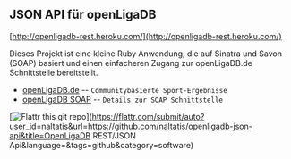 JSON API für openLigaDB
-----------------------

[http://openligadb-rest.heroku.com/](http://openligadb-rest.heroku.com/)

Dieses Projekt ist eine kleine Ruby Anwendung, die auf Sinatra und Savon (SOAP) basiert und einen einfacheren Zugang zur openLigaDB.de Schnittstelle bereitstellt.

* [openLigaDB.de](http://www.openligadb.de/) -- `Communitybasierte Sport-Ergebnisse`
* [openLigaDB SOAP](http://www.openligadb.de/Webservices/Sportsdata.asmx) -- `Details zur SOAP Schnittstelle`


[![Flattr this git repo](http://api.flattr.com/button/flattr-badge-large.png)](https://flattr.com/submit/auto?user_id=naltatis&url=https://github.com/naltatis/openligadb-json-api&title=OpenLigaDB REST/JSON Api&language=&tags=github&category=software) 